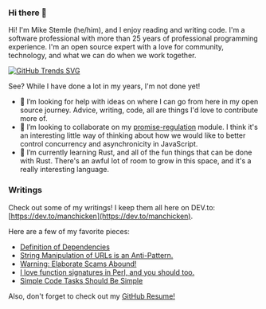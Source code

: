 ### Hi there 👋

Hi! I'm Mike Stemle (he/him), and I enjoy reading and writing code. I'm a software professional with more than 25 years of professional programming experience. I'm an open source expert with a love for community, technology, and what we can do when we work together.

[![GitHub Trends SVG](https://api.githubtrends.io/user/svg/manchicken/repos?time_range=one_year&theme=synthwaves)](https://githubtrends.io)

See? While I have done a lot in my years, I'm not done yet!

- 🤔 I’m looking for help with ideas on where I can go from here in my open source journey. Advice, writing, code, all are things I'd love to contribute more of.
- 👯 I’m looking to collaborate on my [promise-regulation](https://github.com/manchicken/promise-regulation) module. I think it's an interesting little way of thinking about how we would like to better control concurrency and asynchronicity in JavaScript.
- 🌱 I’m currently learning Rust, and all of the fun things that can be done with Rust. There's an awful lot of room to grow in this space, and it's a really interesting language.

### Writings

Check out some of my writings! I keep them all here on DEV.to: [https://dev.to/manchicken](https://dev.to/manchicken).

Here are a few of my favorite pieces:

- [Definition of Dependencies](https://dev.to/manchicken/definition-of-dependencies-5462)
- [String Manipulation of URLs is an Anti-Pattern.](https://dev.to/manchicken/string-manipulation-of-urls-is-an-anti-pattern-53mg)
- [Warning: Elaborate Scams Abound!](https://dev.to/manchicken/warning-elaborate-scams-abound-4ngn)
- [I love function signatures in Perl, and you should too.](https://dev.to/manchicken/i-love-function-signatures-in-perl-and-you-should-too-1can)
- [Simple Code Tasks Should Be Simple](https://dev.to/manchicken/simple-code-tasks-should-be-simple-11c2)

Also, don't forget to check out my [GitHub Resume!](https://resume.github.io/?manchicken)
